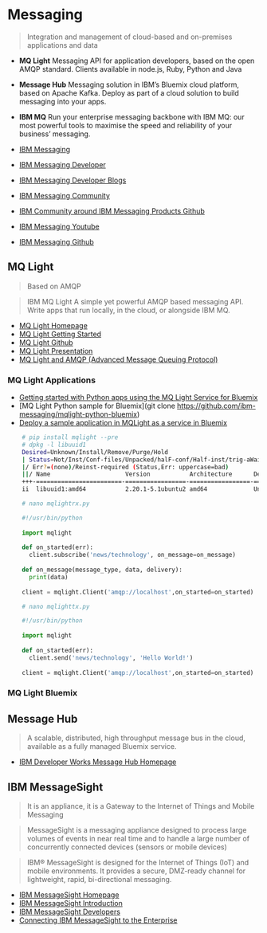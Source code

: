 # Messaging

> Integration and management of cloud-based and on-premises applications and data 

- __MQ Light__ Messaging API for application developers, based on the open AMQP standard. Clients available in node.js, Ruby, Python and Java
- __Message Hub__ Messaging solution in IBM’s Bluemix cloud platform, based on Apache Kafka. Deploy as part of a cloud solution to build messaging into your apps.
- __IBM MQ__ Run your enterprise messaging backbone with IBM MQ: our most powerful tools to maximise the speed and reliability of your business’ messaging.

- [IBM Messaging](http://www-03.ibm.com/software/products/en/category/messaging)
- [IBM Messaging Developer](https://developer.ibm.com/messaging/)
- [IBM Messaging Developer Blogs](https://developer.ibm.com/messaging/blogs/)
- [IBM Messaging Community](http://ibmmessaging.notlong.com)
- [IBM Community around IBM Messaging Products Github](Ihttps://github.com/ibm-messaging)
- [IBM Messaging Youtube](https://www.youtube.com/user/IBMmessagingMedia?feature=watch)
- [IBM Messaging Github](https://github.com/ibm-messaging)

## MQ Light

>  Based on AMQP

> IBM MQ Light A simple yet powerful AMQP based messaging API. Write apps that run locally, in the cloud, or alongside IBM MQ.

- [MQ Light Homepage](https://developer.ibm.com/messaging/mq-light/)
- [MQ Light Getting Started](https://developer.ibm.com/messaging/mq-light/docs/)
- [MQ Light Github](https://github.com/ibm-messaging?utf8=%E2%9C%93&query=mqlight)
- [MQ Light Presentation](http://www.slideshare.net/nicholsr/ame4181-introducing-mq-light)
- [MQ Light and AMQP (Advanced Message Queuing Protocol)](https://developer.ibm.com/messaging/mq-light/docs/amqp/)

### MQ Light Applications

- [Getting started with Python apps using the MQ Light Service for Bluemix](https://developer.ibm.com/messaging/2015/02/19/getting-started-python-apps-using-mq-light-service-bluemix/)
- [MQ Light Python sample for Bluemix](git clone https://github.com/ibm-messaging/mqlight-python-bluemix)
- [Deploy a sample application in MQLight as a service in Bluemix](https://www.youtube.com/watch?v=iwSh8wGjB20)

```sh
    # pip install mqlight --pre
    # dpkg -l libuuid1
    Desired=Unknown/Install/Remove/Purge/Hold
    | Status=Not/Inst/Conf-files/Unpacked/halF-conf/Half-inst/trig-aWait/Trig-pend
    |/ Err?=(none)/Reinst-required (Status,Err: uppercase=bad)
    ||/ Name                     Version           Architecture      Description
    +++-========================-=================-=================-=====================================================
    ii  libuuid1:amd64           2.20.1-5.1ubuntu2 amd64             Universally Unique ID library
```
```sh
    # nano mqlightrx.py
```
```python
    #!/usr/bin/python
    
    import mqlight
    
    def on_started(err):
      client.subscribe('news/technology', on_message=on_message)
    
    def on_message(message_type, data, delivery):
      print(data)
    
    client = mqlight.Client('amqp://localhost',on_started=on_started)
```
```sh
    # nano mqlighttx.py
```
```python
    #!/usr/bin/python
    
    import mqlight
    
    def on_started(err):
      client.send('news/technology', 'Hello World!')
    
    client = mqlight.Client('amqp://localhost',on_started=on_started)
```

### MQ Light Bluemix



## Message Hub

> A scalable, distributed, high throughput message bus in the cloud, available as a fully managed Bluemix service.

- [IBM Developer Works Message Hub Homepage](https://developer.ibm.com/messaging/message-hub/)

## IBM MessageSight

> It is an appliance, it is a Gateway to the Internet of Things and Mobile Messaging

> MessageSight is a messaging appliance designed to process large volumes of events in near real time and to handle a large number of concurrently connected devices (sensors or mobile devices)

> IBM® MessageSight is designed for the Internet of Things (IoT) and mobile environments. It provides a secure, DMZ-ready channel for lightweight, rapid, bi-directional messaging.

- [IBM MessageSight Homepage](http://www-03.ibm.com/software/products/en/messagesight)
- [IBM MessageSight Introduction](http://www.slideshare.net/AndrewSchofield4/iot-1899-introduction-tomessagesight-35266159)
- [IBM MessageSight Developers](https://developer.ibm.com/messaging/messagesight/)
- [Connecting IBM MessageSight to the Enterprise](http://www.slideshare.net/AndrewSchofield4/iot-1900-connecting-ibm-message-sight-to-the-enterprise)